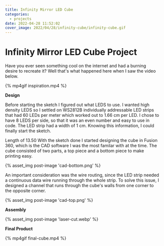 ```yaml
---
title: Infinity Mirror LED Cube
categories:
  - projects
date: 2022-04-28 11:52:02
cover_image: 2022/04/28/infinity-cube/infinity-cube.gif
---
```


# Infinity Mirror LED Cube Project

Have you ever seen something cool on the internet and had a burning desire to recreate it? Well that's what happened here when I saw the video below.

{% mp4gif inspiration.mp4 %}

**Design**

Before starting the sketch I figured out what LEDS to use. I wanted high density LEDS so I settled on WS2812B individually addressable LED strips that had 60 LEDs per meter which worked out to 1.66 cm per LED. I chose to have 8 LEDS per side, so that it was an even number and easy to use in code. The LED strip had a width of 1 cm. Knowing this information, I could finally start the sketch.



Length of 13.50 
With the sketch done I started designing the cube in Fusion 360, which is the CAD software I was the most familar with at the time. The cube consisted of two parts, a top piece and a bottom piece to make printing easy.

{% asset_img post-image 'cad-bottom.png' %}

An important consideration was the wire routing, since the LED strip needed a continuous data wire running through the whole strip. To solve this issue, I designed a channel that runs through the cube's walls from one corner to the opposite corner. 

{% asset_img post-image 'cad-top.png' %}


**Assembly**

{% asset_img post-image 'laser-cut.webp' %}


**Final Product**


{% mp4gif final-cube.mp4 %}
